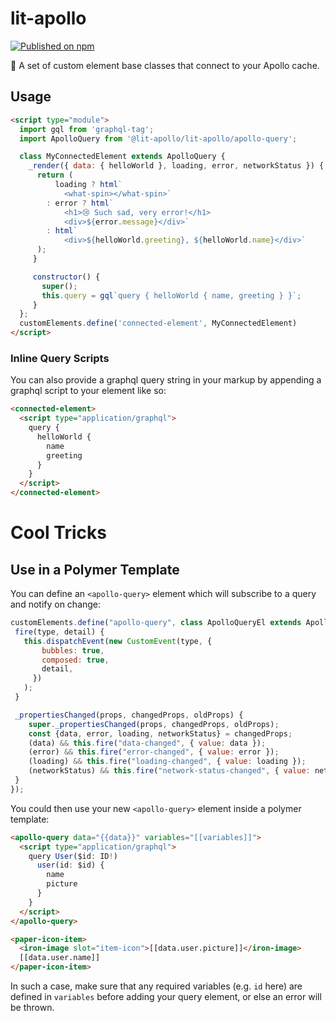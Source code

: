 # lit-apollo
[![Published on npm](https://img.shields.io/npm/v/lit-apollo.svg)](https://www.npmjs.com/package/lit-apollo)

🚀 A set of custom element base classes that connect to your Apollo cache.

## Usage

```html
<script type="module">
  import gql from 'graphql-tag';
  import ApolloQuery from '@lit-apollo/lit-apollo/apollo-query';

  class MyConnectedElement extends ApolloQuery {
    _render({ data: { helloWorld }, loading, error, networkStatus }) {
      return (
          loading ? html`
            <what-spin></what-spin>`
        : error ? html`
            <h1>😢 Such sad, very error!</h1>
            <div>${error.message}</div>`
        : html`
            <div>${helloWorld.greeting}, ${helloWorld.name}</div>`
      );
     }

     constructor() {
       super();
       this.query = gql`query { helloWorld { name, greeting } }`;
     }
  };
  customElements.define('connected-element', MyConnectedElement)
</script>
```

### Inline Query Scripts
You can also provide a graphql query string in your markup by appending a
graphql script to your element like so:

```html
<connected-element>
  <script type="application/graphql">
    query {
      helloWorld {
        name
        greeting
      }
    }
  </script>
</connected-element>
```

# Cool Tricks

## Use in a Polymer Template
You can define an `<apollo-query>` element which will subscribe to a query and notify on change:
```js
customElements.define("apollo-query", class ApolloQueryEl extends ApolloQuery {
 fire(type, detail) {
   this.dispatchEvent(new CustomEvent(type, {
       bubbles: true,
       composed: true,
       detail,
     })
   );
 }

 _propertiesChanged(props, changedProps, oldProps) {
    super._propertiesChanged(props, changedProps, oldProps);
    const {data, error, loading, networkStatus} = changedProps;
    (data) && this.fire("data-changed", { value: data });
    (error) && this.fire("error-changed", { value: error });
    (loading) && this.fire("loading-changed", { value: loading });
    (networkStatus) && this.fire("network-status-changed", { value: networkStatus });
 }
});
```

You could then use your new `<apollo-query>` element inside a polymer template:
```html
<apollo-query data="{{data}}" variables="[[variables]]">
  <script type="application/graphql">
    query User($id: ID!)
      user(id: $id) {
        name
        picture
      }
    }
  </script>
</apollo-query>

<paper-icon-item>
  <iron-image slot="item-icon">[[data.user.picture]]</iron-image>
  [[data.user.name]]
</paper-icon-item>
```

In such a case, make sure that any required variables (e.g. `id` here) are defined in `variables` before adding your query element, or else an error will be thrown.
